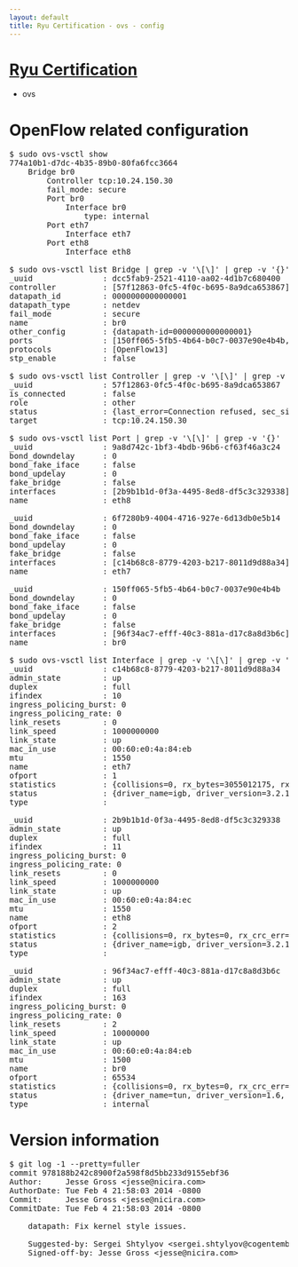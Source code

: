 ```yaml
---
layout: default
title: Ryu Certification - ovs - config
---
```

# [Ryu Certification](http://osrg.github.io/ryu/certification.html)
* ovs 

# OpenFlow related configuration
<pre>
$ sudo ovs-vsctl show
774a10b1-d7dc-4b35-89b0-80fa6fcc3664
    Bridge br0
        Controller tcp:10.24.150.30
        fail_mode: secure
        Port br0
            Interface br0
                type: internal
        Port eth7
            Interface eth7
        Port eth8
            Interface eth8

$ sudo ovs-vsctl list Bridge | grep -v '\[\]' | grep -v '{}'
_uuid               : dcc5fab9-2521-4110-aa02-4d1b7c680400
controller          : [57f12863-0fc5-4f0c-b695-8a9dca653867]
datapath_id         : 0000000000000001
datapath_type       : netdev
fail_mode           : secure
name                : br0
other_config        : {datapath-id=0000000000000001}
ports               : [150ff065-5fb5-4b64-b0c7-0037e90e4b4b, 6f7280b9-4004-4716-927e-6d13db0e5b14, 9a8d742c-1bf3-4bdb-96b6-cf63f46a3c24]
protocols           : [OpenFlow13]
stp_enable          : false

$ sudo ovs-vsctl list Controller | grep -v '\[\]' | grep -v '{}'
_uuid               : 57f12863-0fc5-4f0c-b695-8a9dca653867
is_connected        : false
role                : other
status              : {last_error=Connection refused, sec_since_connect=297, sec_since_disconnect=1, state=BACKOFF}
target              : tcp:10.24.150.30

$ sudo ovs-vsctl list Port | grep -v '\[\]' | grep -v '{}'
_uuid               : 9a8d742c-1bf3-4bdb-96b6-cf63f46a3c24
bond_downdelay      : 0
bond_fake_iface     : false
bond_updelay        : 0
fake_bridge         : false
interfaces          : [2b9b1b1d-0f3a-4495-8ed8-df5c3c329338]
name                : eth8

_uuid               : 6f7280b9-4004-4716-927e-6d13db0e5b14
bond_downdelay      : 0
bond_fake_iface     : false
bond_updelay        : 0
fake_bridge         : false
interfaces          : [c14b68c8-8779-4203-b217-8011d9d88a34]
name                : eth7

_uuid               : 150ff065-5fb5-4b64-b0c7-0037e90e4b4b
bond_downdelay      : 0
bond_fake_iface     : false
bond_updelay        : 0
fake_bridge         : false
interfaces          : [96f34ac7-efff-40c3-881a-d17c8a8d3b6c]
name                : br0

$ sudo ovs-vsctl list Interface | grep -v '\[\]' | grep -v '{}'
_uuid               : c14b68c8-8779-4203-b217-8011d9d88a34
admin_state         : up
duplex              : full
ifindex             : 10
ingress_policing_burst: 0
ingress_policing_rate: 0
link_resets         : 0
link_speed          : 1000000000
link_state          : up
mac_in_use          : 00:60:e0:4a:84:eb
mtu                 : 1550
name                : eth7
ofport              : 1
statistics          : {collisions=0, rx_bytes=3055012175, rx_crc_err=0, rx_dropped=0, rx_errors=0, rx_frame_err=0, rx_over_err=0, rx_packets=72551754, tx_bytes=0, tx_dropped=0, tx_errors=0, tx_packets=0}
status              : {driver_name=igb, driver_version=3.2.10-k, firmware_version=3.10-0}
type                : 

_uuid               : 2b9b1b1d-0f3a-4495-8ed8-df5c3c329338
admin_state         : up
duplex              : full
ifindex             : 11
ingress_policing_burst: 0
ingress_policing_rate: 0
link_resets         : 0
link_speed          : 1000000000
link_state          : up
mac_in_use          : 00:60:e0:4a:84:ec
mtu                 : 1550
name                : eth8
ofport              : 2
statistics          : {collisions=0, rx_bytes=0, rx_crc_err=0, rx_dropped=0, rx_errors=0, rx_frame_err=0, rx_over_err=0, rx_packets=0, tx_bytes=1164228, tx_dropped=0, tx_errors=0, tx_packets=12445}
status              : {driver_name=igb, driver_version=3.2.10-k, firmware_version=3.10-0}
type                : 

_uuid               : 96f34ac7-efff-40c3-881a-d17c8a8d3b6c
admin_state         : up
duplex              : full
ifindex             : 163
ingress_policing_burst: 0
ingress_policing_rate: 0
link_resets         : 2
link_speed          : 10000000
link_state          : up
mac_in_use          : 00:60:e0:4a:84:eb
mtu                 : 1500
name                : br0
ofport              : 65534
statistics          : {collisions=0, rx_bytes=0, rx_crc_err=0, rx_dropped=0, rx_errors=0, rx_frame_err=0, rx_over_err=0, rx_packets=0, tx_bytes=0, tx_dropped=0, tx_errors=0, tx_packets=0}
status              : {driver_name=tun, driver_version=1.6, firmware_version=N/A}
type                : internal
</pre>

# Version information
<pre>
$ git log -1 --pretty=fuller
commit 978188b242c8900f2a598f8d5bb233d9155ebf36
Author:     Jesse Gross &lt;jesse@nicira.com&gt;
AuthorDate: Tue Feb 4 21:58:03 2014 -0800
Commit:     Jesse Gross &lt;jesse@nicira.com&gt;
CommitDate: Tue Feb 4 21:58:03 2014 -0800

    datapath: Fix kernel style issues.
    
    Suggested-by: Sergei Shtylyov &lt;sergei.shtylyov@cogentembedded.com&gt;
    Signed-off-by: Jesse Gross &lt;jesse@nicira.com&gt;
</pre>

